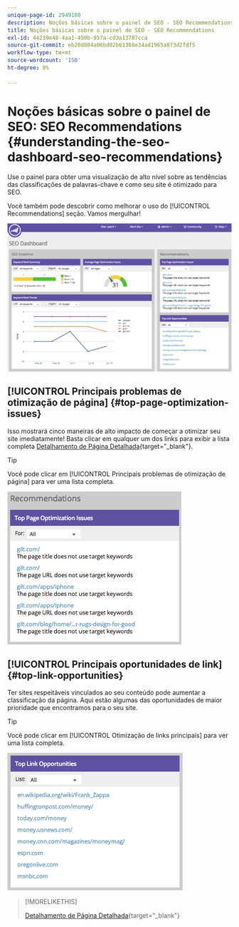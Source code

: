 ```yaml
---
unique-page-id: 2949180
description: Noções básicas sobre o painel de SEO - SEO Recommendations - Documentação do Marketo - Documentação do produto
title: Noções básicas sobre o painel de SEO - SEO Recommendations
exl-id: 44239e48-4aa1-450b-957a-cd3a13787cca
source-git-commit: eb20d804a06bd02b61368e34ad1965a873d2fdf5
workflow-type: tm+mt
source-wordcount: '150'
ht-degree: 0%

---
```


# Noções básicas sobre o painel de SEO: SEO Recommendations {#understanding-the-seo-dashboard-seo-recommendations}

Use o painel para obter uma visualização de alto nível sobre as tendências das classificações de palavras-chave e como seu site é otimizado para SEO.

Você também pode descobrir como melhorar o uso do [!UICONTROL Recommendations] seção. Vamos mergulhar!

![](assets/image2014-9-17-21-3a39-3a57.png)

## [!UICONTROL Principais problemas de otimização de página] {#top-page-optimization-issues}

Isso mostrará cinco maneiras de alto impacto de começar a otimizar seu site imediatamente! Basta clicar em qualquer um dos links para exibir a lista completa [Detalhamento de Página Detalhada](/help/marketo/product-docs/additional-apps/seo/pages/seo-using-the-page-detail-drill-down.md){target="_blank"}.

>[!TIP]
>
>Você pode clicar em [!UICONTROL Principais problemas de otimização de página] para ver uma lista completa.

![](assets/image2014-9-17-21-3a40-3a52.png)

## [!UICONTROL Principais oportunidades de link] {#top-link-opportunities}

Ter sites respeitáveis vinculados ao seu conteúdo pode aumentar a classificação da página. Aqui estão algumas das oportunidades de maior prioridade que encontramos para o seu site.

>[!TIP]
>
>Você pode clicar em [!UICONTROL Otimização de links principais] para ver uma lista completa.

![](assets/image2014-9-17-21-3a41-3a17.png)

>[!MORELIKETHIS]
>
>[Detalhamento de Página Detalhada](/help/marketo/product-docs/additional-apps/seo/pages/seo-using-the-page-detail-drill-down.md){target="_blank"}

